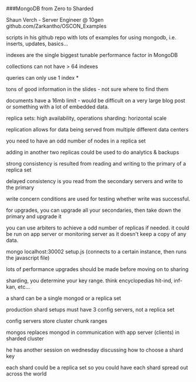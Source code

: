 ###MongoDB from Zero to Sharded

Shaun Verch - Server Engineer @ 10gen
github.com/Zarkantho/OSCON_Examples

scripts in his github repo with lots of examples for using mongodb, i.e. inserts, updates, basics…

indexes are the single biggest tunable performance factor in MongoDB

collections can not have > 64 indexes

queries can only use 1 index *

tons of good information in the slides - not sure where to find them

documents have a 16mb limit - would be difficult on a very large blog post or something with a lot of embedded data.

replica sets: high availability, operations
sharding: horizontal scale

replication allows for data being served from multiple different data centers

you need to have an odd number of nodes in a replica set

adding in another two replicas could be used to do analytics & backups

strong consistency is resulted from reading and writing to the primary of a replica set

delayed consistency is you read from the secondary servers and write to the primary

write concern conditions are used for testing whether write was successful.

for upgrades, you can upgrade all your secondaries, then take down the primary and upgrade it

you can use arbiters to achieve a odd number of replicas if needed.  it could be run on app server or monitoring server as it doesn't keep a copy of any data.

mongo localhost:30002 setup.js (connects to a certain instance, then runs the javascript file)

lots of performance upgrades should be made before moving on to sharing

sharding, you determine your key range.  think encyclopedias hit-ind, inf-kan, etc…

a shard can be a single mongod or a replica set

production shard setups must have 3 config servers, not a replica set

config servers store cluster chunk ranges

mongos replaces mongod in communication with app server (clients) in sharded cluster

he has another session on wednesday discussing how to choose a shard key

each shard could be a replica set so you could have each shard spread out across the world

